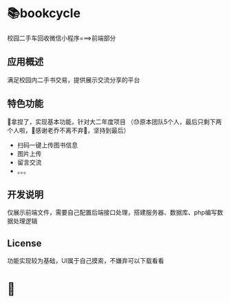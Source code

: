 # 📚bookcycle
校园二手车回收微信小程序===>前端部分

## 应用概述
满足校园内二手书交易，提供展示交流分享的平台

## 特色功能
🤏拿捏了，实现基本功能，针对大二年度项目
（😓原本团队5个人，最后只剩下两个人啦，🤺感谢老乔不离不弃🤺，坚持到最后）
- 扫码一键上传图书信息
- 图片上传
- 留言交流
- 。。。


## 开发说明
仅展示前端文件，需要自己配置后端接口处理，搭建服务器、数据库、php编写数据处理逻辑

## License
功能实现较为基础，UI属于自己摸索，不嫌弃可以下载看看
# 😬
